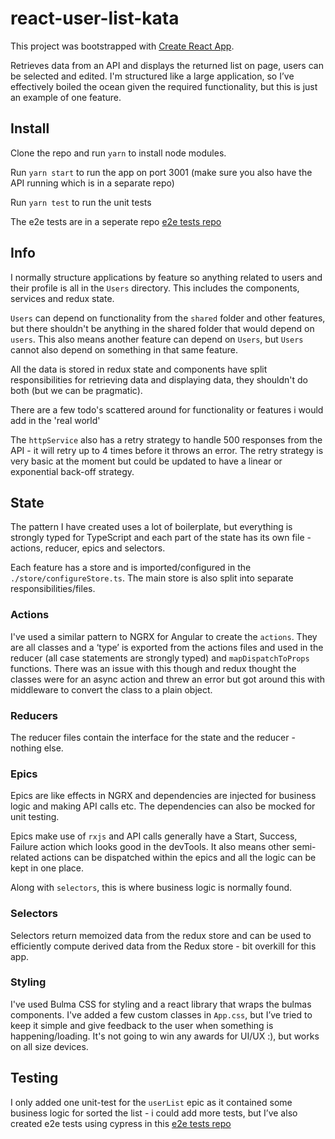 # react-user-list-kata

This project was bootstrapped with [Create React App](https://github.com/facebook/create-react-app).

Retrieves data from an API and displays the returned list on page, users can be selected and edited. I'm structured like a large application, so I’ve effectively boiled the ocean given the required functionality, but this is just an example of one feature.

## Install

Clone the repo and run `yarn` to install node modules.

Run `yarn start` to run the app on port 3001 (make sure you also have the API running which is in a separate repo)

Run `yarn test` to run the unit tests

The e2e tests are in a seperate repo [e2e tests repo](https://github.com/stottle-uk/react-user-list-kata-e2e)

## Info

I normally structure applications by feature so anything related to users and their profile is all in the `Users` directory. This includes the components, services and redux state.

`Users` can depend on functionality from the `shared` folder and other features, but there shouldn't be anything in the shared folder that would depend on `users`. This also means another feature can depend on `Users`, but `Users` cannot also depend on something in that same feature.

All the data is stored in redux state and components have split responsibilities for retrieving data and displaying data, they shouldn't do both (but we can be pragmatic).

There are a few todo's scattered around for functionality or features i would add in the 'real world'

The `httpService` also has a retry strategy to handle 500 responses from the API - it will retry up to 4 times before it throws an error. The retry strategy is very basic at the moment but could be updated to have a linear or exponential back-off strategy.

## State

The pattern I have created uses a lot of boilerplate, but everything is strongly typed for TypeScript and each part of the state has its own file - actions, reducer, epics and selectors.

Each feature has a store and is imported/configured in the `./store/configureStore.ts`. The main store is also split into separate responsibilities/files.

### Actions

I've used a similar pattern to NGRX for Angular to create the `actions`. They are all classes and a ‘type’ is exported from the actions files and used in the reducer (all case statements are strongly typed) and `mapDispatchToProps` functions. There was an issue with this though and redux thought the classes were for an async action and threw an error but got around this with middleware to convert the class to a plain object.

### Reducers

The reducer files contain the interface for the state and the reducer - nothing else.

### Epics

Epics are like effects in NGRX and dependencies are injected for business logic and making API calls etc. The dependencies can also be mocked for unit testing.

Epics make use of `rxjs` and API calls generally have a Start, Success, Failure action which looks good in the devTools. It also means other semi-related actions can be dispatched within the epics and all the logic can be kept in one place.

Along with `selectors`, this is where business logic is normally found.

### Selectors

Selectors return memoized data from the redux store and can be used to efficiently compute derived data from the Redux store - bit overkill for this app.

### Styling

I've used Bulma CSS for styling and a react library that wraps the bulmas components. I've added a few custom classes in `App.css`, but I’ve tried to keep it simple and give feedback to the user when something is happening/loading. It's not going to win any awards for UI/UX :), but works on all size devices.

## Testing

I only added one unit-test for the `userList` epic as it contained some business logic for sorted the list - i could add more tests, but I’ve also created e2e tests using cypress in this [e2e tests repo](https://github.com/stottle-uk/react-user-list-kata-e2e)
